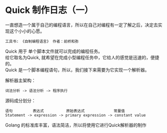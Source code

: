 # Quick 制作日志（一）

一直想造一个属于自己的编程语言，所以在自己对编程有一定了解之后，决定去实现这个小小的心愿。

```
工具书: 《自制编程语言》 作者：前桥和弥
```

Quick 用于 单个脚本文件就可以完成的编程任务。  
给它取名为Quick, 就希望在完成小型编程任务中，它给人的感觉是迅速的，便捷的。  
Quick 是一个脚本编程语句，所以，我们接下来需要为它实现一个解析器。

解析器主架构：
```
词法分析 -> 语法分析 -> 程序执行
```

源码成分划分：
```
语句         表达式          原始表达式             常量值   
Statement -> expression -> primary expression -> constant value
```


Golang 的标准库丰富，语法简洁，所以将使用它进行Quick解析器的制作


